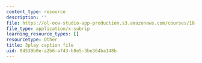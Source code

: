 ```yaml
---
content_type: resource
description: ''
file: https://ol-ocw-studio-app-production.s3.amazonaws.com/courses/18-01sc-single-variable-calculus-fall-2010/84539b0ea2b6a743b8e53be364ba148b_-MI0b4h3rS0.srt
file_type: application/x-subrip
learning_resource_types: []
resourcetype: Other
title: 3play caption file
uid: 84539b0e-a2b6-a743-b8e5-3be364ba148b
---
```

